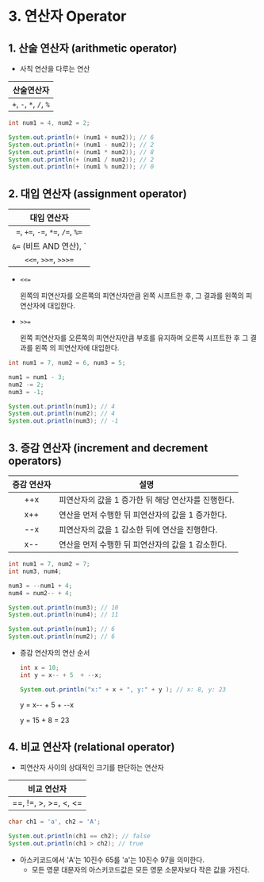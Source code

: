 # 3. 연산자 Operator

## 1. 산술 연산자 (arithmetic operator)

- 사칙 연산을 다루는 연산

|       산술연산자        |
| :---------------------: |
| `+`, `-`, `*`, `/`, `%` |

```java
int num1 = 4, num2 = 2;

System.out.println(+ (num1 + num2)); // 6
System.out.println(+ (num1 - num2)); // 2
System.out.println(+ (num1 * num2)); // 8
System.out.println(+ (num1 / num2)); // 2
System.out.println(+ (num1 % num2)); // 0
```



## 2. 대입 연산자 (assignment operator)

|                         대입 연산자                          |
| :----------------------------------------------------------: |
|              `=`, `+=`, `-=`, `*=`, `/=`, `%=`               |
| `&=` (비트 AND 연산), `|=` (비트 OR 연산), `^=` (비트 XOR 연산) |
|                     `<<=`, `>>=`, `>>>=`                     |

- `<<=`

  왼쪽의 피연산자를 오른쪽의 피연산자만큼 왼쪽 시프트한 후, 그 결과를 왼쪽의 피연산자에 대입한다.

- `>>=`

  왼쪽 피연산자를 오른쪽의 피연산자만큼 부호를 유지하며 오른쪽 시프트한 후 그 결과를 왼쪽 의 피연산자에 대입한다.

```JAVA
int num1 = 7, num2 = 6, num3 = 5;

num1 = num1 - 3;
num2 -= 2;
num3 = -1;

System.out.println(num1); // 4
System.out.println(num2); // 4
System.out.println(num3); // -1
```



## 3. 증감 연산자 (increment and decrement operators)

| 증감 연산자 | 설명                                                |
| :---------: | --------------------------------------------------- |
|     ++x     | 피연산자의 값을 1 증가한 뒤 해당 연산자를 진행한다. |
|     x++     | 연산을 먼저 수행한 뒤 피연산자의 값을 1 증가한다.   |
|     --x     | 피연산자의 값을 1 감소한 뒤에 연산을 진행한다.      |
|     x--     | 연산을 먼저 수행한 뒤 피연산자의 값을 1 감소한다.   |

```java
int num1 = 7, num2 = 7;
int num3, num4;

num3 = --num1 + 4;
num4 = num2-- + 4;

System.out.println(num3); // 10
System.out.println(num4); // 11

System.out.println(num1); // 6
System.out.println(num2); // 6
```

- 증감 연산자의 연산 순서

  ```java
  int x = 10;
  int y = x-- + 5  + --x;
  
  System.out.println("x:" + x + ", y:" + y ); // x: 8, y: 23
  ```

  y = x-- + 5 + --x

  y = 15 + 8 = 23



## 4. 비교 연산자 (relational operator)

- 피연산자 사이의 상대적인 크기를 판단하는 연산자

|     비교 연산자      |
| :------------------: |
| ==, !=, >, >=, <, <= |

```java
char ch1 = 'a', ch2 = 'A';

System.out.println(ch1 == ch2); // false
System.out.println(ch1 > ch2); // true
```

- 아스키코드에서 'A'는 10진수 65를 'a'는 10진수 97을 의미한다.
  - 모든 영문 대문자의 아스키코드값은 모든 영문 소문자보다 작은 값을 가진다.